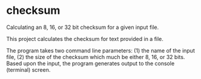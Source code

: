 # checksum
Calculating an 8, 16, or 32 bit checksum for a given input file.

This project calculates the checksum for text provided in a file.

The program takes two command line parameters: (1) the name of the input file, (2) the size of the checksum which much be either 8, 16, or 32 bits. Based upon the input, the program generates output to the console (terminal) screen.
